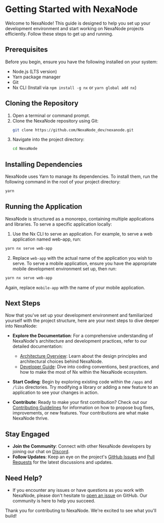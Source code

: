 # Getting Started with NexaNode

Welcome to NexaNode! This guide is designed to help you set up your development environment and start working on NexaNode projects efficiently. Follow these steps to get up and running.

## Prerequisites

Before you begin, ensure you have the following installed on your system:

- Node.js (LTS version)
- Yarn package manager
- Git
- Nx CLI (Install via `npm install -g nx` or `yarn global add nx`)

## Cloning the Repository

1. Open a terminal or command prompt.
2. Clone the NexaNode repository using Git:
   ```bash
   git clone https://github.com/NexaNode_dev/nexanode.git
   ```
3. Navigate into the project directory:
   ```bash
   cd NexaNode
   ```

## Installing Dependencies

NexaNode uses Yarn to manage its dependencies. To install them, run the following command in the root of your project directory:

```bash
yarn
```

## Running the Application

NexaNode is structured as a monorepo, containing multiple applications and libraries. To serve a specific application locally:

1. Use the Nx CLI to serve an application. For example, to serve a web application named web-app, run:

```bash
yarn nx serve web-app
```

2. Replace `web-app` with the actual name of the application you wish to serve.
   To serve a mobile application, ensure you have the appropriate mobile development environment set up, then run:

```bash
yarn nx serve web-app
```

Again, replace `mobile-app` with the name of your mobile application.

## Next Steps

Now that you've set up your development environment and familiarized yourself with the project structure, here are your next steps to dive deeper into NexaNode:

- **Explore the Documentation**: For a comprehensive understanding of NexaNode's architecture and development practices, refer to our detailed documentation:

  - [Architecture Overview](ARCHITECTURE.md): Learn about the design principles and architectural choices behind NexaNode.
  - [Developer Guide](docs/DeveloperGuide.md): Dive into coding conventions, best practices, and how to make the most of Nx within the NexaNode ecosystem.

- **Start Coding**: Begin by exploring existing code within the `/apps` and `/libs` directories. Try modifying a library or adding a new feature to an application to see your changes in action.

- **Contribute**: Ready to make your first contribution? Check out our [Contributing Guidelines](CONTRIBUTING.md) for information on how to propose bug fixes, improvements, or new features. Your contributions are what make NexaNode thrive.

## Stay Engaged

- **Join the Community**: Connect with other NexaNode developers by joining our chat on [Discord](#).
- **Follow Updates**: Keep an eye on the project's [GitHub Issues](https://github.com/NexaNode_dev/nexanode/issues) and [Pull Requests](https://github.com/NexaNode_dev/nexanode/pulls) for the latest discussions and updates.

## Need Help?

- If you encounter any issues or have questions as you work with NexaNode, please don't hesitate to [open an issue](https://github.com/NexaNode_dev/nexanode/issues) on GitHub. Our community is here to help you succeed.

Thank you for contributing to NexaNode. We're excited to see what you'll build!

